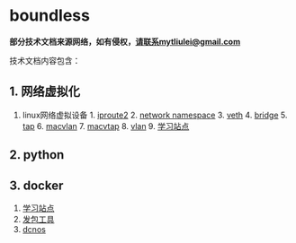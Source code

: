 # boundless

**部分技术文档来源网络，如有侵权，请联系mytliulei@gmail.com**

技术文档内容包含：

## 1. 网络虚拟化
  1. linux网络虚拟设备
    1. [iproute2](./网络虚拟化/linux虚拟设备/iproute2.md)
    2. [network namespace](./网络虚拟化/linux虚拟设备/namespace.md)
    3. [veth](./网络虚拟化/linux虚拟设备/veth.md)
    4. [bridge](./网络虚拟化/linux虚拟设备/bridge.md)
    5. [tap](./网络虚拟化/linux虚拟设备/tap.md)
    6. [macvlan](./网络虚拟化/linux虚拟设备/macvlan.md)
    7. [macvtap](./网络虚拟化/linux虚拟设备/macvtap.md)
    8. [vlan](./网络虚拟化/linux虚拟设备/vlan.md)
    9. [学习站点](./网络虚拟化/linux虚拟设备/学习站点.md)
  
## 2. python

## 3. docker
  1. [学习站点](./docker/学习站点.md) 
  2. [发包工具](./docker/发包工具.md)
  3. [dcnos](./docker/dcnos.md)
